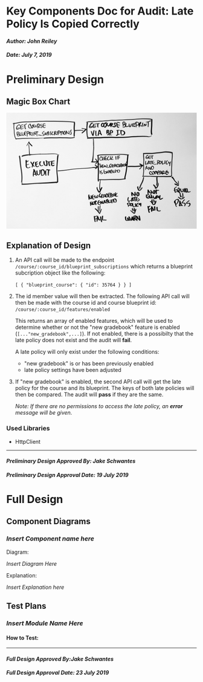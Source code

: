 # Key Components Doc for Audit: Late Policy Is Copied Correctly
#### *Author: John Reiley*
#### *Date: July 7, 2019*

# Preliminary Design

## Magic Box Chart

![alt text](images/late-policy-is-copied-correctly.jpg)

<!-- Think through the process as much as makes sense, and then create a magic box chart with the whiteboard and place it here. -->

## Explanation of Design

1. An API call will be made to the endpoint `/course/:course_id/blueprint_subscriptions` which returns a blueprint subcription object like the following:  

    `[ { "blueprint_course": { "id": 35764 } } ]`

2. The id member value will then be extracted. The following API call will then be made with the course id and course blueprint id: `/course/:course_id/features/enabled`  

    This returns an array of enabled features, which will be used to determine whether or not the "new gradebook" feature is enabled (`[..."new_gradebook",...]`). If not enabled, there is a possibilty that the late policy does not exist and the audit will **fail**.

    A late policy will only exist under the following conditions:   
    * "new gradebook" is or has been previously enabled  
    *  late policy settings have been adjusted

3. If "new gradebook" is enabled, the second API call will get the late policy for the course and its blueprint. The keys of both late policies will then be compared. The audit will **pass** if they are the same.
        
    _Note: If there are no permissions to access the late policy, an **error** message will be given._

### Used Libraries
- HttpClient

<!-- ## Things to Consider Before Getting Project Approved
- Are there any approved libraries that I can use? [Link to Approved Library List]
- Are there design patterns that will help?  [Link to Design Patterns]
- Can I design it so that it is a general tool instead of a specific solution?
- How can it be easily expanded?
- What does the minimum viable product look like?

## Prep for Learning Phase
- What do I need to learn
- How will I learn it
- What will I do to learn it (prototypes/tutorials/research time limit?)
- What is the definition of done for my learning process
- How do I measure the progress of learning
- Is there a deliverable that can be created during the learning process? -->

-----

#### *Preliminary Design Approved By: Jake Schwantes* 
#### *Preliminary Design Approval Date: 19 July 2019*

# Full Design

## Component Diagrams
<!-- Diagrams and companion explanations for all Key Components.
These would include information about inputs, outputs, and what a function does for every major function. -->

<!-- For each component, the following template will be followed: (In other words, the template below will repeat for each component)-->

### *Insert Component name here*

Diagram:

*Insert Diagram Here*

Explanation:

*Insert Explanation here*

<!-- For a future release:
## Test Plans
For each major function the test plan template will be as follows (in other words the template below will repeat for each test) 
### *Insert name of component here (e.g. convertIdToCourseObject function)*
#### Test 1: *Insert Test name here*
Summary: 
 *Insert Test Summary Here*
 Type: *Insert Type here (Unit Test, Manual Test, Selenium/Puppeteer test (Overkill?))* 
Procedure:
1. *Insert Steps here*
1. *and here*
1. *and here*
Expected Outcome:
*Insert Expected Outcome here*
-->

## Test Plans

### *Insert Module Name Here*
#### How to Test:





-----

#### *Full Design Approved By:Jake Schwantes* 
#### *Full Design Approval Date: 23 July 2019*


<!-- Diagram Types:
 - Data Flow (I think this will be the most popular)
 - Structure Charts (This is really good for showing input and output of every function)
 - UML Class Diagram (a must for object oriented projects) -->
